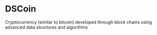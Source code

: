 # DSCoin
Cryptocurrency (similar to bitcoin) developed through block chains using advanced data structures and algorithms
